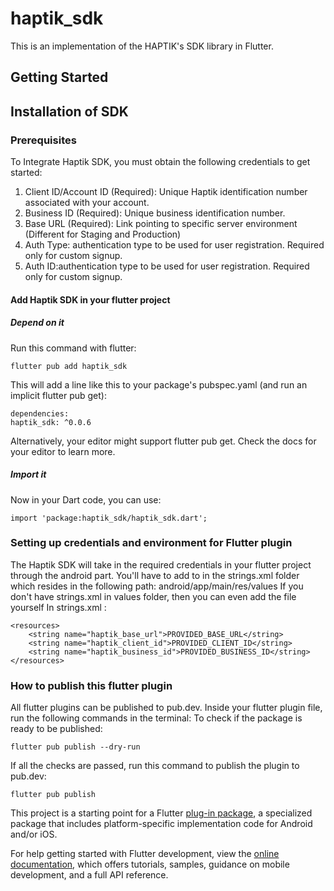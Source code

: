 # haptik_sdk

This is an implementation of the HAPTIK's SDK library in Flutter. 
## Getting Started

## Installation of SDK

### Prerequisites
To Integrate Haptik SDK, you must obtain the following credentials to get started:

1. Client ID/Account ID (Required): Unique Haptik identification number associated with your account.
2. Business ID (Required): Unique business identification number.
3. Base URL (Required): Link pointing to specific server environment (Different for Staging and Production)
4. Auth Type: authentication type to be used for user registration. Required only for custom signup.
5. Auth ID:authentication type to be used for user registration. Required only for custom signup.

#### Add Haptik SDK in your flutter project

##### Depend on it

Run this command with flutter:
```
flutter pub add haptik_sdk
```
This will add a line like this to your package's pubspec.yaml (and run an implicit flutter pub get):
```
dependencies:
haptik_sdk: ^0.0.6
```
Alternatively, your editor might support flutter pub get. Check the docs for your editor to learn more.
##### Import it

Now in your Dart code, you can use:
```
import 'package:haptik_sdk/haptik_sdk.dart';
```

### Setting up credentials and environment for Flutter plugin

The Haptik SDK will take in the required credentials in your flutter project through the android part. You'll have to add to
in the strings.xml folder which resides in the following path:
android/app/main/res/values
If you don't have strings.xml in values folder, then you can even add the file yourself
In strings.xml :
```
<resources>
    <string name="haptik_base_url">PROVIDED_BASE_URL</string>
    <string name="haptik_client_id">PROVIDED_CLIENT_ID</string>
    <string name="haptik_business_id">PROVIDED_BUSINESS_ID</string>
</resources>
```
### How to publish this flutter plugin
All flutter plugins can be published to pub.dev. Inside your flutter plugin file, run the following commands in the terminal:
To check if the package is ready to be published:
```
flutter pub publish --dry-run
```
If all the checks are passed, run this command to publish the plugin to pub.dev:
```
flutter pub publish
```
This project is a starting point for a Flutter
[plug-in package](https://flutter.dev/developing-packages/),
a specialized package that includes platform-specific implementation code for
Android and/or iOS.

For help getting started with Flutter development, view the
[online documentation](https://flutter.dev/docs), which offers tutorials,
samples, guidance on mobile development, and a full API reference.

